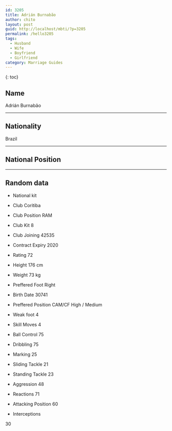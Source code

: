 ```yaml
---
id: 3205
title: Adrián Burnabão
author: chito
layout: post
guid: http://localhost/mbti/?p=3205
permalink: /hello3205
tags:
  - Husband
  - Wife
  - Boyfriend
  - Girlfriend
category: Marriage Guides
---
```



{: toc}


## Name  
Adrián Burnabão 

* * *

## Nationality  
Brazil 

* * *

## National Position 

* * *

## Random data 

  * National kit 
  * Club 
Coritiba 

  * Club Position 
RAM 

  * Club Kit 
8 

  * Club Joining 
42535 

  * Contract Expiry 
2020 

  * Rating 
72 

  * Height 
176 cm 

  * Weight 
73 kg 

  * Preffered Foot 
Right 

  * Birth Date 
30741 

  * Preffered Position 
CAM/CF High / Medium 

  * Weak foot 
4 

  * Skill Moves 
4 

  * Ball Control 
75 

  * Dribbling 
75 

  * Marking 
25 

  * Sliding Tackle 
21 

  * Standing Tackle 
23 

  * Aggression 
48 

  * Reactions 
71 

  * Attacking Position 
60 

  * Interceptions 

30</ul>
